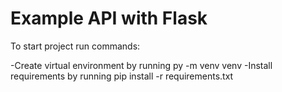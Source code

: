 # Example API with Flask

To start project run commands:

-Create virtual environment by running py -m venv venv
-Install requirements by running pip install -r requirements.txt